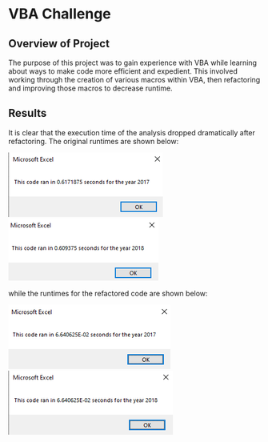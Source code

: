 # VBA Challenge

## Overview of Project

The purpose of this project was to gain experience with VBA while learning about ways to make code more efficient and expedient. This involved working through the creation of various macros within VBA, then refactoring and improving those macros to decrease runtime.

## Results

It is clear that the execution time of the analysis dropped dramatically after refactoring. The original runtimes are shown below:

![2017original](resources/2017_original.png)
![2018original](resources/2018_original.png)

while the runtimes for the refactored code are shown below:

![2017refactor](resources/VBA_Challenge_2017.png)
![2018refactor](resources/VBA_Challenge_2018.png)
